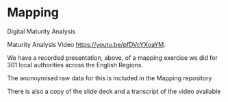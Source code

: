 # Mapping
Digital Maturity Analysis

Maturity Analysis Video https://youtu.be/pfDVcYXoaYM.

We have a recorded presentation, above, of a mapping exercise we did for 301 local authorities across the English Regions.

The anonoymised raw data for this is included in the Mapping repository

There is also a copy of the slide deck and a transcript of the video available
